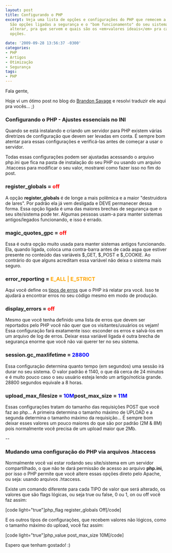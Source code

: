 ```yaml
---
layout: post
title: Configurando o PHP
excerpt: Veja uma lista de opções e configurações do PHP que remecem a sua atenção.
  São opções ligadas a segurança e o "bom funcionamento" do seu sistema. Entenda como
  alterar, pra que servem e quais são os <em>valores ideais</em> pra cada uma dessas
  opções.

date: '2009-09-28 13:56:37 -0300'
categories:
- PHP
- Artigos
- Otimização
- Segurança
tags:
- PHP
---
```

<p>Fala gente,</p>
<p>Hoje vi um ótimo post no blog do <a href="http://www.brandonsavage.net/" target="_blank">Brandon Savage</a> e resolvi traduzir ele aqui pra vocês... ;)</p>
<h3>Configurando o PHP - Ajustes essenciais no INI</h3>
<p>Quando se está instalando e criando um servidor para PHP existem várias diretrizes de configuração que devem ser levadas em conta. É sempre bom atentar para essas configurações e verificá-las antes de começar a usar o servidor.</p>
<p>Todas essas configurações podem ser ajustadas acessando o arquivo php.ini que fica na pasta de instalação do seu PHP ou usando um arquivo .htaccess para modificar o seu valor, mostrarei como fazer isso no fim do post.</p>
<h3>register_globals = <span style="color: red;">off</span></h3>
<p>A opção <strong>register_globals</strong> é de longe a mais polêmica e a maior "destruidora de lares". Por padrão ela já vem desligada e DEVE permanecer dessa forma. Essa opção ligada é uma das maiores brechas de segurança que o seu site/sistema pode ter. Algumas pessoas usam-a para manter sistemas antigos/legados funcionando, e isso é errado.</p>
<h3>magic_quotes_gpc = <span style="color: red;">off</span></h3>
<p>Essa é outra opção muito usada para manter sistemas antigos funcionando. Ela, quando ligada, coloca uma contra-barra antes de cada aspa que estiver presente no conteúdo das variáveis $_GET, $_POST e $_COOKIE. Ao contrário do que alguns acreditam essa variável não deixa o sistema mais seguro.</p>
<h3>error_reporting = <span style="color: orange;">E_ALL | E_STRICT</span></h3>
<p>Aqui você define os <a href="http://www.php.net/manual/en/errorfunc.constants.php" target="_blank">tipos de erros</a> que o PHP irá relatar pra você. Isso te ajudará a encontrar erros no seu código mesmo em modo de produção.</p>
<h3>display_errors = <span style="color: red;">off</span></h3>
<p>Mesmo que você tenha definido uma lista de erros que devem ser reportados pelo PHP você não quer que os visitantes/usuários os vejam! Essa configuração fará exatamente isso: esconder os erros e salvá-los em um arquivo de log de erros. Deixar essa variável ligada é outra brecha de segurança enorme que você não vai querer ter no seu sistema.</p>
<h3>session.gc_maxlifetime = <span style="color: blue;">28800</span></h3>
<p>Essa configuração determina quanto tempo (em segundos) uma sessão irá durar no seu sistema. O valor padrão é 1140, o que dá cerca de 24 minutos e é muito pouco caso o seu usuário esteja lendo um artigo/notícia grande. 28800 segundos equivale a 8 horas.</p>
<h3>upload_max_filesize = <span style="color: blue;">10M</span>post_max_size = <span style="color: blue;">11M</span></h3>
<p>Essas configurações tratam do tamanho das requisições POST que você faz ao php... A primeira determina o tamanho máximo de UPLOAD e a segunda determina o tamanho máximo da requisição... É sempre bom deixar esses valores um pouco maiores do que são por padrão (2M & 8M) pois normalmente você precisa de um upload maior que 2Mb.</p>
<p>--</p>
<h3>Mudando uma configuração do PHP via arquivos .htaccess</h3>
<p>Normalmente você vai estar rodando seu site/sistema em um servidor compartilhado, o que não te dará permissão de acesso ao arquivo <strong>php.ini</strong>, por isso o PHP permite que você altere essas opções direto pelo Apache, ou seja: usando arquivos .htaccess.</p>
<p>Existe um comando diferente para cada TIPO de valor que será alterado, os valores que são flags lógicas, ou seja true ou false, 0 ou 1, on ou off você faz assim:</p>
<p>[code light="true"]php_flag register_globals Off[/code]</p>
<p>E os outros tipos de configurações, que recebem valores não lógicos, como o tamanho máximo do upload, você faz assim:</p>
<p>[code light="true"]php_value post_max_size 10M[/code]</p>
<p>Espero que tenham gostado! :)</p>
